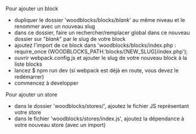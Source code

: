 Pour ajouter un block
* dupliquer le dossier 'woodblocks/blocks/_blank_' au même niveau et le renommer avec un nouveau slug
* dans ce dossier, faire un rechercher/remplacer global dans ce nouveau dossier sur "_blank_" par le slug de votre block
* ajoutez l'import de ce block dans 'woodblocks/blocks/index.php : require_once (WOODBLOCKS_PATH.'blocks/[NEW_SLUG]/index.php');
* ouvrir webpack.config.js et ajouter le slug de votre nouveau block à la liste blocks
* lancez $ npm run dev (si webpack est déjà en route, vous devez le redémarrer)
* commencez à developper

Pour ajouter un store
* dans le dossier 'woodblocks/stores/', ajoutez le fichier JS représentant votre store
* dans le fichier 'woodblocks/stores/index.js', ajoutez la dépendance à votre nouveau store (avec un import)